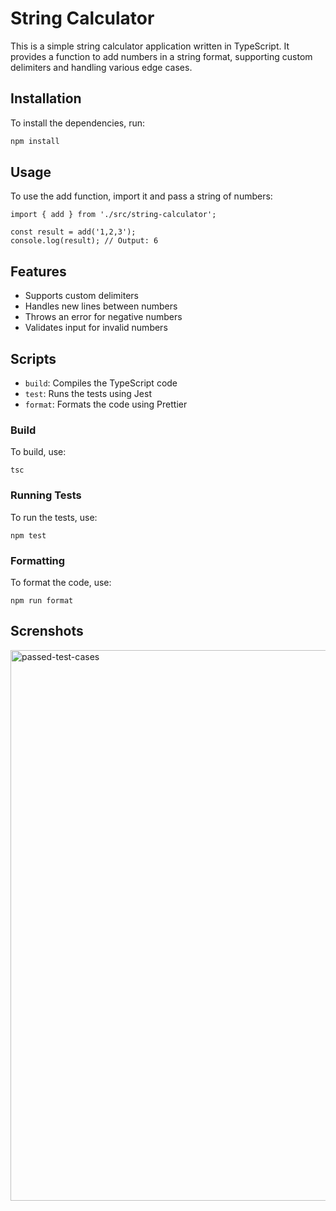 # String Calculator

This is a simple string calculator application written in TypeScript. It provides a function to add numbers in a string format, supporting custom delimiters and handling various edge cases.

## Installation

To install the dependencies, run:

```sh
npm install
```
## Usage
To use the add function, import it and pass a string of numbers:
```
import { add } from './src/string-calculator';

const result = add('1,2,3');
console.log(result); // Output: 6
```

## Features
- Supports custom delimiters
- Handles new lines between numbers
- Throws an error for negative numbers
- Validates input for invalid numbers

## Scripts
- `build`: Compiles the TypeScript code
- `test`: Runs the tests using Jest
- `format`: Formats the code using Prettier

### Build
To build, use:
```
tsc
```

### Running Tests
To run the tests, use:
```
npm test
```

### Formatting
To format the code, use:
```
npm run format
```
## Screnshots
<img width="881" alt="passed-test-cases" src="https://github.com/user-attachments/assets/f9c54c51-f1c3-4401-8acc-a817af1ac493" />

